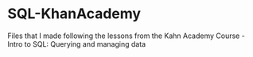 # SQL-KhanAcademy
Files that I made following the lessons from the Kahn Academy Course - Intro to SQL: Querying and managing data
